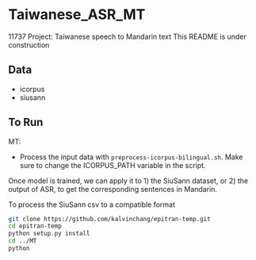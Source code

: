# Taiwanese_ASR_MT
11737 Project: Taiwanese speech to Mandarin text
This README is under construction

## Data
- icorpus
- siusann

## To Run
MT: 
- Process the input data with `preprocess-icorpus-bilingual.sh`.
Make sure to change the ICORPUS_PATH variable in the script.

Once model is trained, we can apply it to 1) the SiuSann dataset, or 2) the output of ASR, 
to get the corresponding sentences in Mandarin.

To process the SiuSann csv to a compatible format
```bash
git clone https://github.com/kalvinchang/epitran-temp.git
cd epitran-temp
python setup.py install
cd ../MT
python 

```
